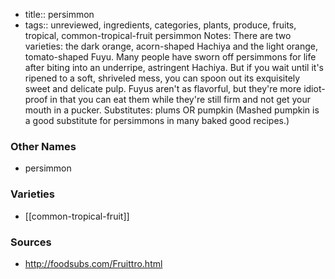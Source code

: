 - title:: persimmon
- tags:: unreviewed, ingredients, categories, plants, produce, fruits, tropical, common-tropical-fruit
persimmon Notes: There are two varieties: the dark orange, acorn-shaped Hachiya and the light orange, tomato-shaped Fuyu. Many people have sworn off persimmons for life after biting into an underripe, astringent Hachiya. But if you wait until it's ripened to a soft, shriveled mess, you can spoon out its exquisitely sweet and delicate pulp. Fuyus aren't as flavorful, but they're more idiot-proof in that you can eat them while they're still firm and not get your mouth in a pucker. Substitutes: plums OR pumpkin (Mashed pumpkin is a good substitute for persimmons in many baked good recipes.)

### Other Names

* persimmon

### Varieties

* [[common-tropical-fruit]]

### Sources
* http://foodsubs.com/Fruittro.html
